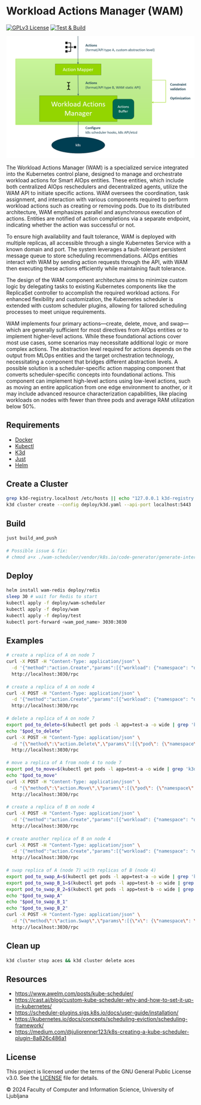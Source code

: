 # Workload Actions Manager (WAM)

[![GPLv3 License](https://img.shields.io/badge/License-GPLv3-blue.svg)](https://www.gnu.org/licenses/gpl-3.0)
[![Test & Build](https://github.com/ACES-EU/workload-actions-manager/actions/workflows/test_and_build.yaml/badge.svg?event=push)](https://github.com/ACES-EU/workload-actions-manager/actions/workflows/test_and_build.yaml)

![architecture](docs/architecture.png)

The Workload Actions Manager (WAM) is a specialized service integrated into the Kubernetes control plane, designed to
manage and orchestrate workload actions for Smart AIOps entities. These entities, which include both centralized AIOps
reschedulers and decentralized agents, utilize the WAM API to initiate specific actions. WAM oversees the coordination,
task assignment, and interaction with various components required to perform workload actions such as creating or
removing pods. Due to its distributed architecture, WAM emphasizes parallel and asynchronous execution of actions.
Entities are notified of action completions via a separate endpoint, indicating whether the action was successful or
not.

To ensure high availability and fault tolerance, WAM is deployed with multiple replicas, all accessible through a single
Kubernetes Service with a known domain and port. The system leverages a fault-tolerant persistent message queue to store
scheduling recommendations. AIOps entities interact with WAM by sending action requests through the API, with WAM then
executing these actions efficiently while maintaining fault tolerance.

The design of the WAM component architecture aims to minimize custom logic by delegating tasks to existing Kubernetes
components like the ReplicaSet controller to accomplish the required workload actions. For enhanced flexibility and
customization, the Kubernetes scheduler is extended with custom scheduler plugins, allowing for tailored scheduling
processes to meet unique requirements.

WAM implements four primary actions—create, delete, move, and swap—which are generally sufficient for most directives
from AIOps entities or to implement higher-level actions. While these foundational actions cover most use cases, some
scenarios may necessitate additional logic or more complex actions. The abstraction level required for actions depends
on the output from MLOps entities and the target orchestration technology, necessitating a component that bridges
different abstraction levels. A possible solution is a scheduler-specific action mapping component that converts
scheduler-specific concepts into foundational actions. This component can implement high-level actions using low-level
actions, such as moving an entire application from one edge environment to another, or it may include advanced resource
characterization capabilities, like placing workloads on nodes with fewer than three pods and average RAM utilization
below 50%.

## Requirements

- [Docker](https://docs.docker.com/get-docker/)
- [Kubectl](https://kubernetes.io/docs/tasks/tools/#kubectl)
- [K3d](https://k3d.io/v5.2.2/#installation)
- [Just](https://github.com/casey/just?tab=readme-ov-file#installation)
- [Helm](https://helm.sh/docs/intro/install/)

## Create a Cluster

```bash
grep k3d-registry.localhost /etc/hosts || echo "127.0.0.1 k3d-registry.localhost" | sudo tee -a /etc/hosts
k3d cluster create --config deploy/k3d.yaml --api-port localhost:5443
```

## Build

```bash
just build_and_push

# Possible issue & fix:
# chmod a+x ./wam-scheduler/vendor/k8s.io/code-generator/generate-internal-groups.sh
```

## Deploy

```bash
helm install wam-redis deploy/redis
sleep 30 # wait for Redis to start
kubectl apply -f deploy/wam-scheduler
kubectl apply -f deploy/wam
kubectl apply -f deploy/test
kubectl port-forward <wam_pod_name> 3030:3030
```

## Examples

```bash
# create a replica of A on node 7
curl -X POST -H "Content-Type: application/json" \
  -d '{"method":"action.Create","params":[{"workload": {"namespace": "default", "apiVersion": "apps/v1", "kind": "Deployment", "name": "test-a"}, "node": {"name": "k3d-aces-agent-7"}}], "id":"1"}' \
  http://localhost:3030/rpc
  
# create a replica of A on node 4
curl -X POST -H "Content-Type: application/json" \
  -d '{"method":"action.Create","params":[{"workload": {"namespace": "default", "apiVersion": "apps/v1", "kind": "Deployment", "name": "test-a"}, "node": {"name": "k3d-aces-agent-4"}}], "id":"1"}' \
  http://localhost:3030/rpc

# delete a replica of A on node 7
export pod_to_delete=$(kubectl get pods -l app=test-a -o wide | grep 'k3d-aces-agent-7' | awk '{print $1}' | head -n 1)
echo "$pod_to_delete"
curl -X POST -H "Content-Type: application/json" \
  -d "{\"method\":\"action.Delete\",\"params\":[{\"pod\": {\"namespace\": \"default\", \"name\": \"$pod_to_delete\"}}], \"id\":\"1\"}" \
  http://localhost:3030/rpc

# move a replica of A from node 4 to node 7
export pod_to_move=$(kubectl get pods -l app=test-a -o wide | grep 'k3d-aces-agent-4' | awk '{print $1}' | head -n 1)
echo "$pod_to_move"
curl -X POST -H "Content-Type: application/json" \
  -d "{\"method\":\"action.Move\",\"params\":[{\"pod\": {\"namespace\": \"default\", \"name\": \"$pod_to_move\"}, \"node\": {\"name\": \"k3d-aces-agent-7\"}}], \"id\":\"1\"}" \
  http://localhost:3030/rpc
  
# create a replica of B on node 4
curl -X POST -H "Content-Type: application/json" \
  -d '{"method":"action.Create","params":[{"workload": {"namespace": "default", "apiVersion": "apps/v1", "kind": "Deployment", "name": "test-b"}, "node": {"name": "k3d-aces-agent-4"}}], "id":"1"}' \
  http://localhost:3030/rpc

# create another replica of B on node 4
curl -X POST -H "Content-Type: application/json" \
  -d '{"method":"action.Create","params":[{"workload": {"namespace": "default", "apiVersion": "apps/v1", "kind": "Deployment", "name": "test-b"}, "node": {"name": "k3d-aces-agent-4"}}], "id":"1"}' \
  http://localhost:3030/rpc

# swap replica of A (node 7) with replicas of B (node 4)
export pod_to_swap_A=$(kubectl get pods -l app=test-a -o wide | grep 'k3d-aces-agent-7' | awk '{print $1}' | head -n 1)
export pod_to_swap_B_1=$(kubectl get pods -l app=test-b -o wide | grep 'k3d-aces-agent-4' | awk '{print $1}' | sort | head -n 1)
export pod_to_swap_B_2=$(kubectl get pods -l app=test-b -o wide | grep 'k3d-aces-agent-4' | awk '{print $1}' | sort | tail -n 1)
echo "$pod_to_swap_A"
echo "$pod_to_swap_B_1"
echo "$pod_to_swap_B_2"
curl -X POST -H "Content-Type: application/json" \
  -d "{\"method\":\"action.Swap\",\"params\":[{\"x\": {\"namespace\": \"default\", \"name\": \"$pod_to_swap_A\"}, \"y\": [{\"namespace\": \"default\", \"name\": \"$pod_to_swap_B_1\"}, {\"namespace\": \"default\", \"name\": \"$pod_to_swap_B_2\"}]}], \"id\": \"1\"}" \
  http://localhost:3030/rpc
```

## Clean up

``` bash
k3d cluster stop aces && k3d cluster delete aces
```

## Resources

- https://www.awelm.com/posts/kube-scheduler/
- https://cast.ai/blog/custom-kube-scheduler-why-and-how-to-set-it-up-in-kubernetes/
- https://scheduler-plugins.sigs.k8s.io/docs/user-guide/installation/
- https://kubernetes.io/docs/concepts/scheduling-eviction/scheduling-framework/
- https://medium.com/@juliorenner123/k8s-creating-a-kube-scheduler-plugin-8a826c486a1

## License

This project is licensed under the terms of the GNU General Public License v3.0. See the [LICENSE](LICENSE) file for
details.

© 2024 Faculty of Computer and Information Science, University of Ljubljana
